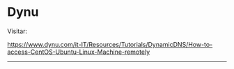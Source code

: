 ﻿

# Dynu
Visitar:

https://www.dynu.com/it-IT/Resources/Tutorials/DynamicDNS/How-to-access-CentOS-Ubuntu-Linux-Machine-remotely

--------------------------------------------------------------------------------------

